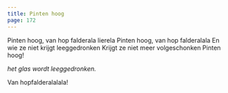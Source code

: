 ```yaml
---
title: Pinten hoog
page: 172
---  
```


Pinten hoog, van hop falderala lierela
Pinten hoog, van hop falderalala
En wie ze niet krijgt leeggedronken
Krijgt ze niet meer volgeschonken
Pinten hoog!

_het glas wordt leeggedronken._

Van hopfalderalalala!